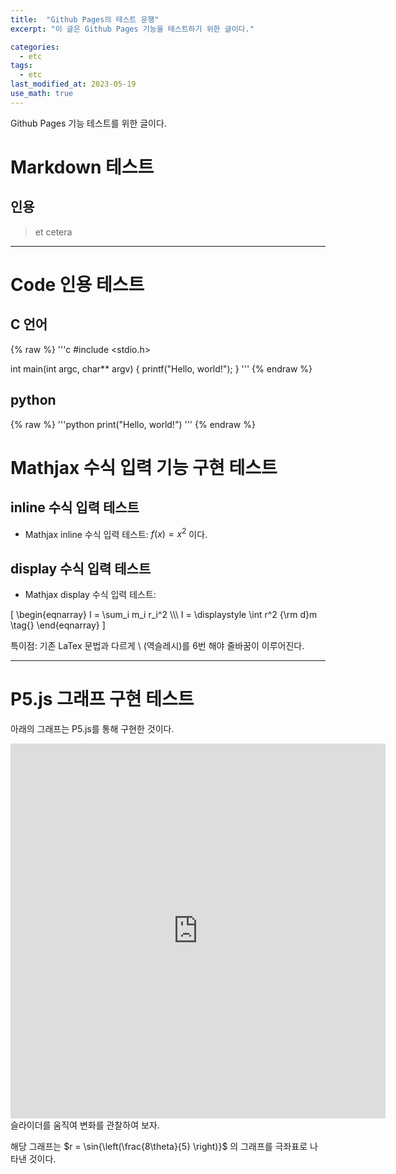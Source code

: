 ```yaml
---
title:  "Github Pages의 테스트 운행"
excerpt: "이 글은 Github Pages 기능을 테스트하기 위한 글이다."

categories:
  - etc
tags:
  - etc
last_modified_at: 2023-05-19
use_math: true
---
```


Github Pages 기능 테스트를 위한 글이다.

# Markdown 테스트

## 인용
> et cetera
---

# Code 인용 테스트

## C 언어
{% raw %}
'''c
#include <stdio.h>

int main(int argc, char** argv) {
  printf("Hello, world!");
}
'''
{% endraw %}


## python
{% raw %}
'''python
print("Hello, world!")
'''
{% endraw %}

# Mathjax 수식 입력 기능 구현 테스트

## inline 수식 입력 테스트
- Mathjax inline 수식 입력 테스트: $f(x) = x^2$ 이다.<br>

## display 수식 입력 테스트
- Mathjax display 수식 입력 테스트:<br>

\[
\begin{eqnarray}
I = \sum_i m_i r_i^2 \\\\\\
I = \displaystyle \int r^2 {\rm d}m \tag{}
\end{eqnarray}
\]

특이점: 기존 LaTex 문법과 다르게 \ (역슬레시)를 6번 해야 줄바꿈이 이루어진다.

---

# P5.js 그래프 구현 테스트
아래의 그래프는 P5.js를 통해 구현한 것이다.

<iframe src="https://raycell.github.io/p5/2023-05-19-mathmatical_graph/" width = "600" height = "600" frameborder="0"></iframe>
슬라이더를 움직여 변화를 관찰하여 보자.

해당 그래프는 $r = \sin{\left(\frac{8\theta}{5} \right)}$ 의 그래프를 극좌표로 나타낸 것이다.